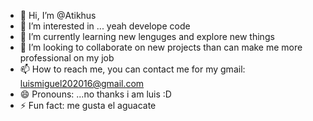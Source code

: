 - 👋 Hi, I’m @Atikhus
- 👀 I’m interested in ... yeah develope code
- 🌱 I’m currently learning new lenguges and explore new things 
- 💞️ I’m looking to collaborate on new projects than can make me more professional on my job
- 📫 How to reach me, you can contact me for my gmail: luismiguel202016@gmail.com 
- 😄 Pronouns: ...no thanks i am luis :D
- ⚡ Fun fact: me gusta el aguacate 

<!---
Atikhus/Atikhus is a ✨ special ✨ repository because its `README.md` (this file) appears on your GitHub profile.
You can click the Preview link to take a look at your changes.
--->
